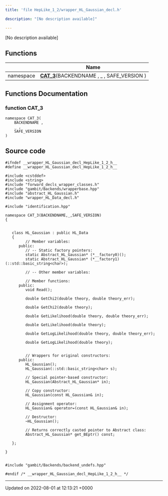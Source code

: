 ```yaml
---
title: 'file HepLike_1_2/wrapper_HL_Gaussian_decl.h'

description: "[No description available]"

---
```







[No description available]

## Functions

|                | Name           |
| -------------- | -------------- |
| namespace | **[CAT_3](/documentation/code/files/wrapper__hl__gaussian__decl_8h/#function-cat-3)**(BACKENDNAME , _ , SAFE_VERSION ) |


## Functions Documentation

### function CAT_3

```
namespace CAT_3(
    BACKENDNAME ,
    _ ,
    SAFE_VERSION 
)
```




## Source code

```
#ifndef __wrapper_HL_Gaussian_decl_HepLike_1_2_h__
#define __wrapper_HL_Gaussian_decl_HepLike_1_2_h__

#include <cstddef>
#include <string>
#include "forward_decls_wrapper_classes.h"
#include "gambit/Backends/wrapperbase.hpp"
#include "abstract_HL_Gaussian.h"
#include "wrapper_HL_Data_decl.h"

#include "identification.hpp"

namespace CAT_3(BACKENDNAME,_,SAFE_VERSION)
{
   
   
   class HL_Gaussian : public HL_Data
   {
         // Member variables: 
      public:
         // -- Static factory pointers: 
         static Abstract_HL_Gaussian* (*__factory0)();
         static Abstract_HL_Gaussian* (*__factory1)(::std::basic_string<char>);
   
         // -- Other member variables: 
   
         // Member functions: 
      public:
         void Read();
   
         double GetChi2(double theory, double theory_err);
   
         double GetChi2(double theory);
   
         double GetLikelihood(double theory, double theory_err);
   
         double GetLikelihood(double theory);
   
         double GetLogLikelihood(double theory, double theory_err);
   
         double GetLogLikelihood(double theory);
   
   
         // Wrappers for original constructors: 
      public:
         HL_Gaussian();
         HL_Gaussian(::std::basic_string<char> s);
   
         // Special pointer-based constructor: 
         HL_Gaussian(Abstract_HL_Gaussian* in);
   
         // Copy constructor: 
         HL_Gaussian(const HL_Gaussian& in);
   
         // Assignment operator: 
         HL_Gaussian& operator=(const HL_Gaussian& in);
   
         // Destructor: 
         ~HL_Gaussian();
   
         // Returns correctly casted pointer to Abstract class: 
         Abstract_HL_Gaussian* get_BEptr() const;
   
   };
   
}


#include "gambit/Backends/backend_undefs.hpp"

#endif /* __wrapper_HL_Gaussian_decl_HepLike_1_2_h__ */
```


-------------------------------

Updated on 2022-08-01 at 12:13:21 +0000
